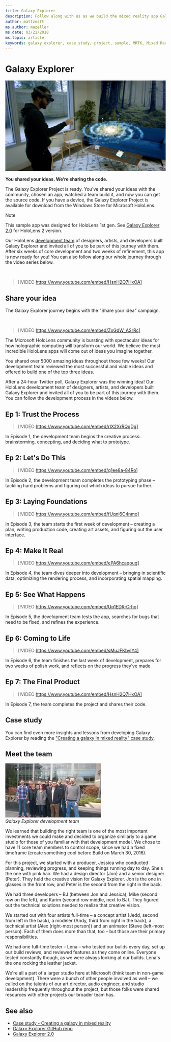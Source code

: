 ```yaml
---
title: Galaxy Explorer
description: Follow along with us as we build the mixed reality app Galaxy Explorer, the winner of the Share Your Idea campaign.
author: mattzmsft
ms.author: mazeller
ms.date: 03/21/2018
ms.topic: article
keywords: galaxy explorer, case study, project, sample, MRTK, Mixed Reality Toolkit, Unity, sample apps, example apps, open source, Microsoft Store, HoloLens, mixed reality headset, windows mixed reality headset, virtual reality headset
---
```



# Galaxy Explorer
![Galaxy explorer](../images/HTK_GalaxyExplorer.jpg)

**You shared your ideas. We’re sharing the code.**

The Galaxy Explorer Project is ready. You've shared your ideas with the community, chosen an app, watched a team build it, and now you can get the source code. If you have a device, the Galaxy Explorer Project is available for download from the Windows Store for Microsoft HoloLens.

>[!NOTE]
>This sample app was designed for HoloLens 1st gen. See [Galaxy Explorer 2.0](galaxy-explorer-update.md) for HoloLens 2 version.

Our HoloLens [development team](galaxy-explorer.md#meet-the-team) of designers, artists, and developers built Galaxy Explorer and invited all of you to be part of this journey with them. After six weeks of core development and two weeks of refinement, this app is now ready for you! You can also follow along our whole journey through the video series below.

<br>

>[!VIDEO https://www.youtube.com/embed/HsnH2Q7HxOA]

## Share your idea

The Galaxy Explorer journey begins with the "Share your idea" campaign.

<br>

>[!VIDEO https://www.youtube.com/embed/ZxGdW_ASrRc]

The Microsoft HoloLens community is bursting with spectacular ideas for how holographic computing will transform our world. We believe the most incredible HoloLens apps will come out of ideas you imagine together.

You shared over 5000 amazing ideas throughout those few weeks! Our development team reviewed the most successful and viable ideas and offered to build one of the top three ideas.

After a 24-hour Twitter poll, Galaxy Explorer was the winning idea! Our HoloLens development team of designers, artists, and developers built Galaxy Explorer and invited all of you to be part of this journey with them. You can follow the development process in the videos below.

## Ep 1: Trust the Process

>[!VIDEO https://www.youtube.com/embed/rIX2XrRQgDg]

In Episode 1, the development team begins the creative process: brainstorming, concepting, and deciding what to prototype.

## Ep 2: Let's Do This

>[!VIDEO https://www.youtube.com/embed/q1ee8a-84Ro]

In Episode 2, the development team completes the prototyping phase – tackling hard problems and figuring out which ideas to pursue further.

## Ep 3: Laying Foundations

>[!VIDEO https://www.youtube.com/embed/fUqni6C4nmo]

In Episode 3, the team starts the first week of development – creating a plan, writing production code, creating art assets, and figuring out the user interface.

## Ep 4: Make It Real

>[!VIDEO https://www.youtube.com/embed/ePA6hcaqoug]

In Episode 4, the team dives deeper into development – bringing in scientific data, optimizing the rendering process, and incorporating spatial mapping.

## Ep 5: See What Happens

>[!VIDEO https://www.youtube.com/embed/Up1EDRrCrho]

In Episode 5, the development team tests the app, searches for bugs that need to be fixed, and refines the experience.

## Ep 6: Coming to Life

>[!VIDEO https://www.youtube.com/embed/sMuJFKbylY4]

In Episode 6, the team finishes the last week of development, prepares for two weeks of polish work, and reflects on the progress they’ve made

## Ep 7: The Final Product

>[!VIDEO https://www.youtube.com/embed/HsnH2Q7HxOA]

In Episode 7, the team completes the project and shares their code.

## Case study

You can find even more insights and lessons from developing Galaxy Explorer by reading the ["Creating a galaxy in mixed reality" case study](../../out-of-scope/case-study-creating-a-galaxy-in-mixed-reality.md).

## Meet the team

![Galaxy Explorer development team](images/syiteampic.jpg)<br>
*Galaxy Explorer development team*

We learned that building the right team is one of the most important investments we could make and decided to organize similarly to a game studio for those of you familiar with that development model. We chose to have 11 core team members to control scope, since we had a fixed timeframe (create something cool before Build on March 30, 2016).

For this project, we started with a producer, Jessica who conducted planning, reviewing progress, and keeping things running day to day. She's the one with pink hair. We had a design director (Jon) and a senior designer (Peter). They held the creative vision for Galaxy Explorer. Jon is the one in glasses in the front row, and Peter is the second from the right in the back.

We had three developers – BJ (between Jon and Jessica), Mike (second row on the left), and Karim (second row middle, next to BJ). They figured out the technical solutions needed to realize that creative vision.

We started out with four artists full-time – a concept artist (Jedd, second from left in the back), a modeler (Andy, third from right in the back), a technical artist (Alex (right-most person)) and an animator (Steve (left-most person). Each of them does more than that, too – but those are their primary responsibilities.

We had one full-time tester – Lena – who tested our builds every day, set up our build reviews, and reviewed features as they come online. Everyone tested constantly though, as we were always looking at our builds. Lena's the one rocking the leather jacket.

We're all a part of a larger studio here at Microsoft (think team in non-game development). There were a bunch of other people involved as well – we called on the talents of our art director, audio engineer, and studio leadership frequently throughout the project, but those folks were shared resources with other projects our broader team has.

## See also
* [Case study - Creating a galaxy in mixed reality](../../out-of-scope/case-study-creating-a-galaxy-in-mixed-reality.md)
* [Galaxy Explorer GitHub repo](https://github.com/Microsoft/GalaxyExplorer)
* [Galaxy Explorer 2.0](galaxy-explorer-update.md)

